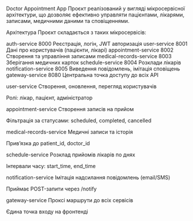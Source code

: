 Doctor Appointment App
Проєкт реалізований у вигляді мікросервісної архітектури, що дозволяє ефективно управляти пацієнтами, лікарями, записами, медичними даними та сповіщеннями.

Архітектура
Проєкт складається з таких мікросервісів:

auth-service	           8000	       Реєстрація, логін, JWT авторизація
user-service	           8001	       Дані про користувачів (пацієнти, лікарі)
appointment-service	     8002	       Створення та управління записами
medical-records-service  8003	       Зберігання медичних карток
schedule-service         8004	       Розклади лікарів
notification-service	   8005	       Виведення повідомлень, імітація сповіщень
gateway-service	         8080        Центральна точка доступу до всіх API


user-service
Створення, оновлення, перегляд користувачів

Ролі: лікар, пацієнт, адміністратор

appointment-service
Створення записів на прийом

Фільтрація за статусами: scheduled, completed, cancelled

medical-records-service
Медичні записи та історія

Прив’язка до patient_id, doctor_id

schedule-service
Розклад прийомів лікарів по днях

Інтервали часу: start_time, end_time

notification-service
Імітація надсилання повідомлень (email/SMS)

Приймає POST-запити через /notify

gateway-service
Проксі маршрути до всіх сервісів

Єдина точка входу на фронтенді
